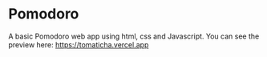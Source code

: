 # Pomodoro

A basic Pomodoro web app using html, css and Javascript. You can see the preview here: https://tomaticha.vercel.app
